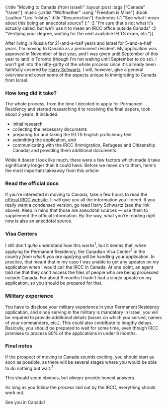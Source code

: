 {:title "Moving to Canada (from Israel)"
 :layout :post
 :tags  ["Canada" "travel"]
 :music {:artist "Wolfmother"
         :song "Freedom is Mine"}
 :book {:author "Leo Tolstoy"
        :title "Resurrection"}
 :footnotes {:1 "See what I mean about this being an anecdotal source? (:"
             :2 "I'm sure that's not what it's actually called, but we'll use it to mean an IRCC office outside Canada"
             :3 "Verifying your degree, waiting for the next available IELTS exam, etc."}}

After living in Russia for 21-and-a-half years and Israel for 5-and-a-half years,
I'm moving to Canada as a permanent resident. My application was approved in November of last year,
and I was given until September of this year to land in Toronto (though I'm not waiting until September to do so).
I won't get into the nitty-gritty of the whole process since it's already been faithfully covered
by [Harry Schwartz][]. I will, however, give a general
overview and cover some of the aspects unique to immigrating to Canada from Israel.

### How long did it take? 

The whole process, from the time I decided to apply for Permanent Residency and started researching it
to receiving the final papers, took about 2 years. It included:

- initial research
- collecting the necessary documents
- preparing for and taking the IELTS English proficiency test
- submitting the application, and
- communicating with the IRCC (Immigration, Refugees and Citizenship Canada) and providing them additional documents

While it doesn't look like much, there were a few factors which made it take significantly longer
than it could have. Before we move on to them, here's the most important takeaway from this article:

### Read the official docs

If you're interested in moving to Canada, take a few hours to read the [official IRCC website][]. It will give you
all the information you'll need. If you really want a condensed version, go read Harry Schwartz (see the link above).
Keep in mind that those are anecdotal sources — use them to supplement the official information. By the way,
what you're reading right now is also an anecdotal source.

### Visa Centers

I still don't _quite_ understand how this works<sup>1</sup>, but it seems that, when applying for Permanent Residency,
the Canadian Visa Center<sup>2</sup> in the country _from which you are applying_ will be handling your application.
In practice, that meant that in my case I was unable to get any updates on my application when I would call the IRCC in
Canada. At one point, an agent told me that they can't access the files of people who are being processed outside Canada.
For about 9 months I hadn't had a single update on my application, so you should be prepared for that.

### Military experience

You have to disclose your military experience in your Permanent Residency application, and since serving in the military
is mandatory in Israel, you will be required to provide additional details (bases on which you served, names of your commanders, etc.).
This could also contribute to lengthy delays. Basically, you should be prepared to wait for some time, even though
IRCC promises to process 80% of the applications in under 6 months.

### Final notes

If the prospect of moving to Canada sounds exciting, you should start as soon as possible,
as there will be several stages where you would be able to do nothing but wait.<sup>3</sup>

This should seem obvious, but _always_ provide honest answers.

As long as you follow the process laid out by the IRCC, everything should work out.

See you in Canada!

[Harry Schwartz]: https://harryrschwartz.com/2019/11/16/canadian-permanent-residency 
[official IRCC website]: https://www.canada.ca/en/immigration-refugees-citizenship/services/immigrate-canada.html
